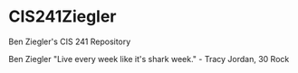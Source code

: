 # CIS241Ziegler
Ben Ziegler's CIS 241 Repository

Ben Ziegler
"Live every week like it's shark week." - Tracy Jordan, 30 Rock


